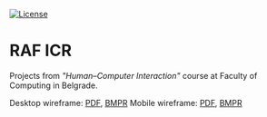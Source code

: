 [![License](https://img.shields.io/badge/License-Apache%202.0-blue.svg)](https://opensource.org/licenses/Apache-2.0)

# RAF ICR

Projects from *"Human–Computer Interaction"* course at Faculty of Computing in Belgrade.

Desktop wireframe: [PDF](), [BMPR]()
Mobile wireframe: [PDF](), [BMPR]()
